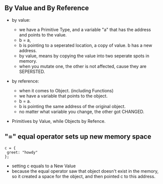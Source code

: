 ## By Value and By Reference

- by value:
  - we have a Primitive Type, and a variable "a" that has the address and points to the value.
  - b = a, 
  - b is pointing to a seperated location, a copy of value. b has a new address.
  - by value, means by copying the value into two seperate spots in memory.
  - when you mutate one, the other is not affected, cause they are SEPERSTED.
  
- by reference:
  - when it comes to Object. (including Functions)
  - we have a variable that points to the object.
  - b = a.
  - b is pointing the same address of the original object.
  - no matter what variable you change, the other got CHANGED.
  
- Primitives by Value, while Objects by Refence.


## "=" equal operator sets up new memory space

```
c = {
 greet: "howdy"
};
```
- setting c equals to a New Value
- because the equal operator saw that object doesn't exist in the memory, so it created a space for the object, and then pointed c to this address.

  

  
  
  
